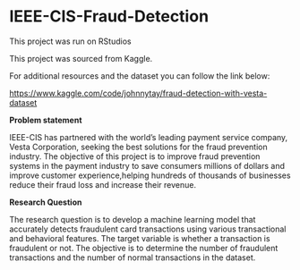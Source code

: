 # IEEE-CIS-Fraud-Detection
This project was run on RStudios

This project was sourced from Kaggle. 

For additional resources and the dataset you can follow the link below:

https://www.kaggle.com/code/johnnytay/fraud-detection-with-vesta-dataset

**Problem statement** 

IEEE-CIS has partnered with the world’s leading payment service company, Vesta Corporation, seeking the best solutions for the fraud prevention industry. The objective of this project is to improve fraud prevention systems in the payment industry to save consumers millions of dollars and improve customer experience,helping hundreds of thousands of businesses reduce their fraud loss and increase their revenue.

**Research Question**

The research question is to develop a machine learning model that accurately detects fraudulent card transactions using various transactional and behavioral features. The target variable is whether a transaction is fraudulent or not. The objective is to determine the number of fraudulent transactions and the number of normal transactions in the dataset.

